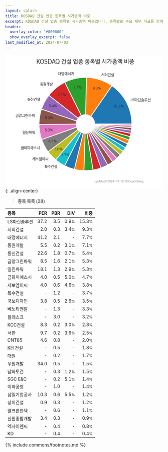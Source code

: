 ```yaml
---
layout: splash
title: KOSDAQ 건설 업종 종목별 시가총액 비중
excerpt: KOSDAQ 건설 업종 종목별 시가총액 비중입니다. 종목별로 주요 재무 지표를 함께 표시합니다.
header:
  overlay_color: "#800000"
  show_overlay_excerpt: false
last_modified_at: 2024-07-03
---
```



![KOSDAQ 건설 업종 종목별 시가총액 비중](/stats/sector/images/kosdaq_업종_건설_종목.png){: .align-center}


> **종목 목록 (28)**<a id="list"></a>

| **종목** | **PER** | **PBR** | **DIV** | **비중** |
| :------- | ------: | ------: | ------: | -------: |
| LS마린솔루션 | 37.2 | 3.5 | 0.9<small>%</small> | 15.3<small>%</small> |
| 서희건설 | 2.0 | 0.3 | 3.4<small>%</small> | 9.3<small>%</small> |
| 대명에너지 | 41.2 | 2.1 | - | 7.7<small>%</small> |
| 동원개발 | 5.5 | 0.2 | 3.1<small>%</small> | 7.1<small>%</small> |
| 동신건설 | 22.6 | 1.8 | 0.7<small>%</small> | 5.4<small>%</small> |
| 금양그린파워 | 8.5 | 1.6 | 2.1<small>%</small> | 5.3<small>%</small> |
| 일진파워 | 18.1 | 1.3 | 2.9<small>%</small> | 5.3<small>%</small> |
| 금화피에스시 | 4.0 | 0.5 | 5.0<small>%</small> | 4.7<small>%</small> |
| 세보엠이씨 | 4.0 | 0.6 | 4.6<small>%</small> | 3.8<small>%</small> |
| 특수건설 | - | 1.2 | - | 3.7<small>%</small> |
| 국보디자인 | 3.8 | 0.5 | 2.6<small>%</small> | 3.5<small>%</small> |
| 베노티앤알 | - | 1.3 | - | 3.3<small>%</small> |
| 플래스크 | - | 3.0 | - | 3.2<small>%</small> |
| KCC건설 | 8.3 | 0.2 | 3.0<small>%</small> | 2.8<small>%</small> |
| 서한 | 9.7 | 0.2 | 3.6<small>%</small> | 2.5<small>%</small> |
| CNT85 | 4.6 | 0.8 | - | 2.0<small>%</small> |
| KH 건설 | - | 0.5 | - | 1.8<small>%</small> |
| 대원 | - | 0.2 | - | 1.7<small>%</small> |
| 우원개발 | 34.0 | 0.5 | - | 1.5<small>%</small> |
| 남화토건 | - | 0.3 | 1.2<small>%</small> | 1.5<small>%</small> |
| SGC E&C | - | 0.2 | 5.1<small>%</small> | 1.4<small>%</small> |
| 이화공영 | - | 1.0 | - | 1.4<small>%</small> |
| 삼일기업공사 | 10.3 | 0.6 | 5.5<small>%</small> | 1.2<small>%</small> |
| 상지건설 | 0.9 | 0.3 | - | 1.2<small>%</small> |
| 웰크론한텍 | - | 0.6 | - | 1.1<small>%</small> |
| 신원종합개발 | 3.4 | 0.3 | - | 0.9<small>%</small> |
| 엑사이엔씨 | - | 0.4 | - | 0.8<small>%</small> |
| KD | - | 0.4 | - | 0.4<small>%</small> |

{% include commons/footnotes.md %}